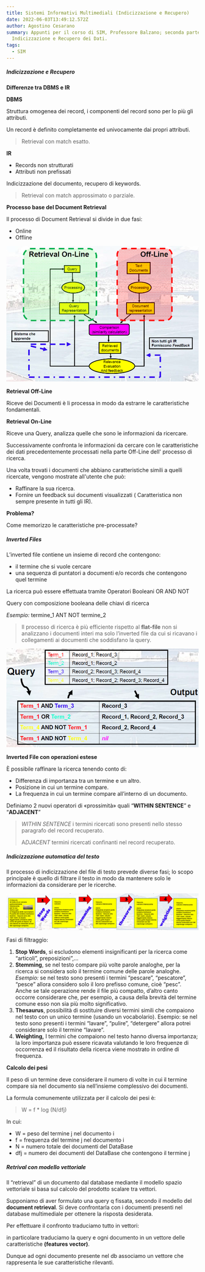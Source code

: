 ```yaml
---
title: Sistemi Informativi Multimediali (Indicizzazione e Recupero)
date: 2022-06-03T13:49:12.572Z
author: Agostino Cesarano
summary: Appunti per il corso di SIM, Professore Balzano; seconda parte,
  Indicizzazione e Recupero dei Dati.
tags:
  - SIM
---
```

##### Indicizzazione e Recupero

**Differenze tra DBMS e IR**

**DBMS**

Struttura omogenea dei record, i componenti del record sono per lo più gli attributi.

Un record è definito completamente ed univocamente dai propri attributi.

> Retrieval con match esatto.

**IR**

* Records non strutturati
* Attributi non prefissati

Indicizzazione del documento, recupero di keywords.

> Retrieval con match approssimato o parziale.

**Processo base del Document Retrieval**

Il processo di Document Retrieval si divide in due fasi:

* Online
* Offline

![Retrieval dei Documenti](/static/img/retrieval.png "Retrieval dei Documenti")

**Retrieval Off-Line**

Riceve dei Documenti è li processa in modo da estrarre le caratteristiche fondamentali.

**Retrieval On-Line**

Riceve una Query, analizza quelle che sono le informazioni da ricercare.

Successivamente confronta le informazioni da cercare con le caratteristiche dei dati precedentemente processati nella parte Off-Line dell' processo di ricerca.

Una volta trovati i documenti che abbiano caratteristiche simili a quelli ricercate, vengono mostrate all'utente che può:

* Raffinare la sua ricerca.
* Fornire un feedback sui documenti visualizzati ( Caratteristica non sempre presente in tutti gli IR).

**Problema?**

Come memorizzo le caratteristiche pre-processate?

##### Inverted Files

L’inverted file contiene un insieme di record che contengono:

* il termine che si vuole cercare
* una sequenza di puntatori a documenti e/o records che contengono quel termine

La ricerca può essere effettuata tramite Operatori Booleani OR AND NOT

Query con composizione booleana delle chiavi di ricerca

*Esempio:* termine_1 ANT NOT termine_2

> Il processo di ricerca è più efficiente rispetto al **flat‐file** non si analizzano i documenti interi ma solo l’inverted file da cui si ricavano i collegamenti ai documenti che soddisfano la query.

![Inverted File](/static/img/inverted-file.png "Inverted File")

**Inverted File con operazioni estese**

È possibile raffinare la ricerca tenendo conto di:

* Differenza di importanza tra un termine e un altro.
* Posizione in cui un termine compare.
* La frequenza in cui un termine compare all’interno di un documento.

Definiamo 2 nuovi operatori di «prossimità» quali “**WITHIN SENTENCE**” e “**ADJACENT**”

> *WITHIN SENTENCE* i termini ricercati sono presenti nello stesso paragrafo del record recuperato.
>
> A*DJACENT* termini ricercati confinanti nel record recuperato.

##### Indicizzazione automatica del testo

Il processo di indicizzazione del file di testo prevede diverse fasi; lo scopo principale è quello di filtrare il testo in modo da mantenere solo le informazioni da considerare per le ricerche.

![Indicizzazione automatica testo](/static/img/indicizzazione-testo.png "Indicizzazione automatica testo")

Fasi di filtraggio:

1. **Stop Words**, si escludono elementi insignificanti per la ricerca come “articoli”, preposizioni”,…
2. **Stemming**, se nel testo compare più volte parole analoghe, per la ricerca si considera solo il
   termine comune delle parole analoghe. *Esempio:* se nel testo sono presenti i termini
   “pescare”, “pescatore”, “pesce” allora considero solo il loro prefisso comune, cioè “pesc”.
   Anche se tale operazione rende il file più compatto, d’altro canto occorre considerare che,
   per esempio, a causa della brevità del termine comune esso non sia più molto significativo.
3. **Thesaurus**, possibilità di sostituire diversi termini simili che compaiono nel testo con un
   unico termine (usando un vocabolario). Esempio: se nel testo sono presenti i termini
   “lavare”, “pulire”, “detergere” allora potrei considerare solo il termine “lavare”.
4. **Weighting,** I termini che compaiono nel testo hanno diversa importanza; la loro importanza
   può essere ricavata valutando le loro frequenze di occorrenza ed il risultato della ricerca
   viene mostrato in ordine di frequenza.

**Calcolo dei pesi**

Il peso di un termine deve considerare il numero di volte in cui il termine compare sia nel documento sia nell’insieme complessivo dei documenti.

La formula comunemente utilizzata per il calcolo dei pesi è:

> W = f * log (N/dfj)

In cui:

* W = peso del termine j nel documento i
* f = frequenza del termine j nel documento i
* N = numero totale dei documenti del DataBase
* dfj = numero dei documenti del DataBase che contengono il termine j

##### Retrival con modello vettoriale

Il “retrieval” di un documento dal database mediante il modello spazio vettoriale si basa sul calcolo del prodotto scalare tra vettori.

Supponiamo di aver formulato una query q fissata, secondo il modello del **document retrieval**. Si deve confrontarla con i documenti presenti nel database multimediale per ottenere la risposta desiderata.

Per effettuare il confronto traduciamo tutto in vettori:

in particolare traduciamo la query e ogni documento in un vettore delle caratteristiche **(features vector)**. 

Dunque ad ogni documento presente nel db associamo un vettore che rappresenta le sue caratteristiche rilevanti.